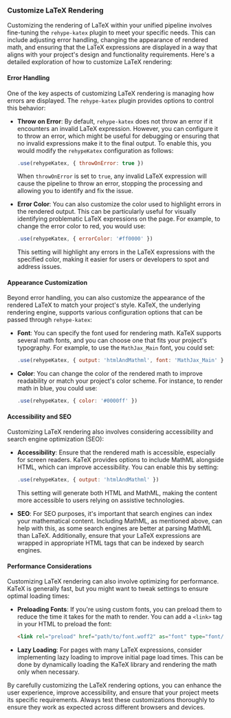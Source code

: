 ### Customize LaTeX Rendering

Customizing the rendering of LaTeX within your unified pipeline involves fine-tuning the `rehype-katex` plugin to meet your specific needs. This can include adjusting error handling, changing the appearance of rendered math, and ensuring that the LaTeX expressions are displayed in a way that aligns with your project's design and functionality requirements. Here's a detailed exploration of how to customize LaTeX rendering:

#### Error Handling

One of the key aspects of customizing LaTeX rendering is managing how errors are displayed. The `rehype-katex` plugin provides options to control this behavior:

- **Throw on Error**: By default, `rehype-katex` does not throw an error if it encounters an invalid LaTeX expression. However, you can configure it to throw an error, which might be useful for debugging or ensuring that no invalid expressions make it to the final output. To enable this, you would modify the `rehypeKatex` configuration as follows:

  ```javascript
  .use(rehypeKatex, { throwOnError: true })
  ```

  When `throwOnError` is set to `true`, any invalid LaTeX expression will cause the pipeline to throw an error, stopping the processing and allowing you to identify and fix the issue.

- **Error Color**: You can also customize the color used to highlight errors in the rendered output. This can be particularly useful for visually identifying problematic LaTeX expressions on the page. For example, to change the error color to red, you would use:

  ```javascript
  .use(rehypeKatex, { errorColor: '#ff0000' })
  ```

  This setting will highlight any errors in the LaTeX expressions with the specified color, making it easier for users or developers to spot and address issues.

#### Appearance Customization

Beyond error handling, you can also customize the appearance of the rendered LaTeX to match your project's style. KaTeX, the underlying rendering engine, supports various configuration options that can be passed through `rehype-katex`:

- **Font**: You can specify the font used for rendering math. KaTeX supports several math fonts, and you can choose one that fits your project's typography. For example, to use the `MathJax_Main` font, you could set:

  ```javascript
  .use(rehypeKatex, { output: 'htmlAndMathml', font: 'MathJax_Main' })
  ```

- **Color**: You can change the color of the rendered math to improve readability or match your project's color scheme. For instance, to render math in blue, you could use:

  ```javascript
  .use(rehypeKatex, { color: '#0000ff' })
  ```

#### Accessibility and SEO

Customizing LaTeX rendering also involves considering accessibility and search engine optimization (SEO):

- **Accessibility**: Ensure that the rendered math is accessible, especially for screen readers. KaTeX provides options to include MathML alongside HTML, which can improve accessibility. You can enable this by setting:

  ```javascript
  .use(rehypeKatex, { output: 'htmlAndMathml' })
  ```

  This setting will generate both HTML and MathML, making the content more accessible to users relying on assistive technologies.

- **SEO**: For SEO purposes, it's important that search engines can index your mathematical content. Including MathML, as mentioned above, can help with this, as some search engines are better at parsing MathML than LaTeX. Additionally, ensure that your LaTeX expressions are wrapped in appropriate HTML tags that can be indexed by search engines.

#### Performance Considerations

Customizing LaTeX rendering can also involve optimizing for performance. KaTeX is generally fast, but you might want to tweak settings to ensure optimal loading times:

- **Preloading Fonts**: If you're using custom fonts, you can preload them to reduce the time it takes for the math to render. You can add a `<link>` tag in your HTML to preload the font:

  ```html
  <link rel="preload" href="path/to/font.woff2" as="font" type="font/woff2" crossorigin>
  ```

- **Lazy Loading**: For pages with many LaTeX expressions, consider implementing lazy loading to improve initial page load times. This can be done by dynamically loading the KaTeX library and rendering the math only when necessary.

By carefully customizing the LaTeX rendering options, you can enhance the user experience, improve accessibility, and ensure that your project meets its specific requirements. Always test these customizations thoroughly to ensure they work as expected across different browsers and devices.

